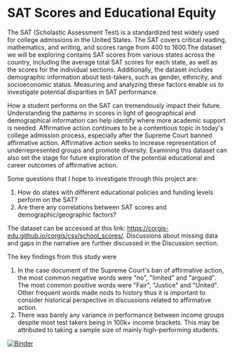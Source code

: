 # SAT Scores and Educational Equity

The SAT (Scholastic Assessment Test) is a standardized test widely used for college admissions in the United States.  The SAT covers critical reading, mathematics, and writing, and scores range from 400 to 1600.The dataset we will be exploring contains SAT scores from various states across the country, including the average total SAT scores for each state, as well as the scores for the individual sections. Additionally, the dataset includes demographic information about test-takers, such as gender, ethnicity, and socioeconomic status. Measuring and analyzing these factors enable us to investigate potential disparities in SAT performance.

How a student performs on the SAT can tremendously impact their future. Understanding the patterns in scores in light of geographical and demographical information can help identify where more academic support is needed. Affirmative action continues to be a contentious topic in today's college admission process, especially after the Supreme Court banned affirmative action. Affirmative action seeks to increase representation of underrepresented groups and promote diversity. Examining this dataset can also set the stage for future exploration of the potential educational and career outcomes of affirmative action.

Some questions that I hope to investigate through this project are:
1. How do states with different educational policies and funding levels perform on the SAT? 
2. Are there any correlations between SAT scores and demographic/geographic factors? 

The dataset can be accessed at this link: https://corgis-edu.github.io/corgis/csv/school_scores/. Discussions about missing data and gaps in the narrative are further discussed in the Discussion section. 

The key findings from this study were
1. In the case document of the Supreme Court's ban of affirmative action, the most common negative words were "no", "limited" and "argued". The most common positive words were "Fair", "Justice" and "United". Other frequent words made nods to history thus it is important to consider historical perspective in discussions related to affirmative action.
2. There was barely any variance in performance between income groups despite most test takers being in 100k+ income brackets. This may be attributed to taking a sample size of mainly high-performing students.  

[![Binder](https://mybinder.org/badge_logo.svg)](https://mybinder.org/v2/gh/snlaurax/SATScores/HEAD)
